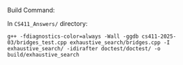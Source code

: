 Build Command:

In `CS411_Answers/` directory:

`g++ -fdiagnostics-color=always -Wall -ggdb cs411-2025-03/bridges_test.cpp exhaustive_search/bridges.cpp -I exhaustive_search/ -idirafter doctest/doctest/ -o build/exhaustive_search`
